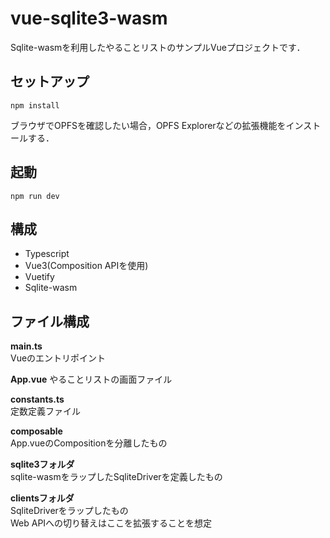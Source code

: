 # vue-sqlite3-wasm

Sqlite-wasmを利用したやることリストのサンプルVueプロジェクトです．  

## セットアップ
```
npm install
```

ブラウザでOPFSを確認したい場合，OPFS Explorerなどの拡張機能をインストールする．  

## 起動
```
npm run dev
```

## 構成
* Typescript
* Vue3(Composition APIを使用)
* Vuetify
* Sqlite-wasm

## ファイル構成

**main.ts**  
Vueのエントリポイント

**App.vue**
やることリストの画面ファイル

**constants.ts**  
定数定義ファイル

**composable**  
App.vueのCompositionを分離したもの

**sqlite3フォルダ**  
sqlite-wasmをラップしたSqliteDriverを定義したもの

**clientsフォルダ**  
SqliteDriverをラップしたもの  
Web APIへの切り替えはここを拡張することを想定